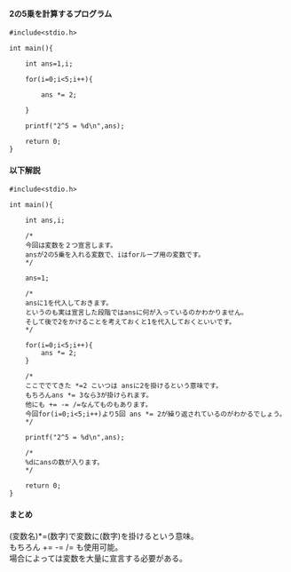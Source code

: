 #### 2の5乗を計算するプログラム
```
#include<stdio.h>

int main(){

	int ans=1,i;

	for(i=0;i<5;i++){

		ans *= 2;

	}

	printf("2^5 = %d\n",ans);

	return 0;
}
```
#### 以下解説

```
#include<stdio.h>

int main(){
	
	int ans,i;

	/*
	今回は変数を２つ宣言します。
	ansが2の5乗を入れる変数で、iはforループ用の変数です。
	*/
	
	ans=1;

	/*
	ansに1を代入しておきます。
	というのも実は宣言した段階ではansに何が入っているのかわかりません。
	そして後で2をかけることを考えておくと1を代入しておくといいです。
	*/

	for(i=0;i<5;i++){
		ans *= 2;
	}

	/*
	ここででてきた *=2 こいつは ansに2を掛けるという意味です。
	もちろんans *= 3なら3が掛けられます。
	他にも += -= /=なんてものもあります。
	今回for(i=0;i<5;i++)より5回 ans *= 2が繰り返されているのがわかるでしょう。
	*/
	
	printf("2^5 = %d\n",ans);

	/*
	%dにansの数が入ります。
	*/

	return 0;
}
```
#### まとめ
(変数名)*=(数字)で変数に(数字)を掛けるという意味。  
もちろん += -= /= も使用可能。  
場合によっては変数を大量に宣言する必要がある。